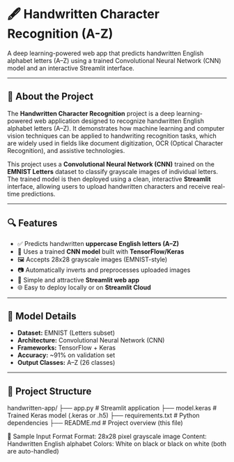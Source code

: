 # 🖋️ Handwritten Character Recognition (A-Z)

A deep learning-powered web app that predicts handwritten English alphabet letters (A–Z) using a trained Convolutional Neural Network (CNN) model and an interactive Streamlit interface.

---

## 📖 About the Project

The **Handwritten Character Recognition** project is a deep learning-powered web application designed to recognize handwritten English alphabet letters (A–Z). It demonstrates how machine learning and computer vision techniques can be applied to handwriting recognition tasks, which are widely used in fields like document digitization, OCR (Optical Character Recognition), and assistive technologies.

This project uses a **Convolutional Neural Network (CNN)** trained on the **EMNIST Letters** dataset to classify grayscale images of individual letters. The trained model is then deployed using a clean, interactive **Streamlit** interface, allowing users to upload handwritten characters and receive real-time predictions.

---

## 🔍 Features

- ✅ Predicts handwritten **uppercase English letters (A–Z)**
- 🧠 Uses a trained **CNN model** built with **TensorFlow/Keras**
- 🖼️ Accepts 28x28 grayscale images (EMNIST-style)
- 📷 Automatically inverts and preprocesses uploaded images
- 🎨 Simple and attractive **Streamlit web app**
- 🌐 Easy to deploy locally or on **Streamlit Cloud**

---

## 🧠 Model Details

- **Dataset:** EMNIST (Letters subset)
- **Architecture:** Convolutional Neural Network (CNN)
- **Frameworks:** TensorFlow + Keras
- **Accuracy:** ~91% on validation set
- **Output Classes:** A–Z (26 classes)

---

## 📁 Project Structure

handwritten-app/
├── app.py # Streamlit application
├── model.keras # Trained Keras model (.keras or .h5)
├── requirements.txt # Python dependencies
├── README.md # Project overview (this file)


🧪 Sample Input Format
Format: 28x28 pixel grayscale image
Content: Handwritten English alphabet
Colors: White on black or black on white (both are auto-handled)

